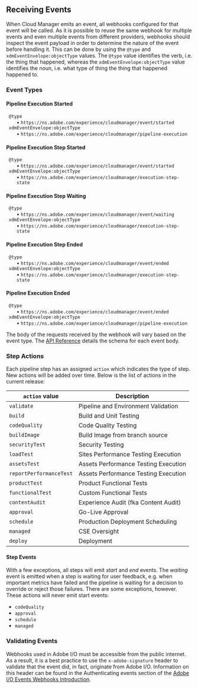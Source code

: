 ## Receiving Events

When Cloud Manager emits an event, all webhooks configured for that event will be called. As it is possible to reuse the same webhook for multiple events and even multiple events from different providers, webhooks should inspect the event payload in order to determine the nature of the event before handling it. This can be done by using the `@type` and `xdmEventEnvelope:objectType` values. The `@type` value identifies the verb, i.e. the thing that happened, whereas the `xdmEventEnvelope:objectType` value identifies the noun, i.e. what type of thing the thing that happened happened to.

### Event Types

#### Pipeline Execution Started

<dl class="event-description">
  <dt><code>@type</code></dt>
  <dd><code>https://ns.adobe.com/experience/cloudmanager/event/started</code></dd>
  <dt><code>xdmEventEnvelope:objectType</code></dt>
  <dd><code>https://ns.adobe.com/experience/cloudmanager/pipeline-execution</code></dd>
</dl>

#### Pipeline Execution Step Started

<dl class="event-description">
  <dt><code>@type</code></dt>
  <dd><code>https://ns.adobe.com/experience/cloudmanager/event/started</code></dd>
  <dt><code>xdmEventEnvelope:objectType</code></dt>
  <dd><code>https://ns.adobe.com/experience/cloudmanager/execution-step-state</code></dd>
</dl>

#### Pipeline Execution Step Waiting

<dl class="event-description">
  <dt><code>@type</code></dt>
  <dd><code>https://ns.adobe.com/experience/cloudmanager/event/waiting</code></dd>
  <dt><code>xdmEventEnvelope:objectType</code></dt>
  <dd><code>https://ns.adobe.com/experience/cloudmanager/execution-step-state</code></dd>
</dl>

#### Pipeline Execution Step Ended

<dl class="event-description">
  <dt><code>@type</code></dt>
  <dd><code>https://ns.adobe.com/experience/cloudmanager/event/ended</code></dd>
  <dt><code>xdmEventEnvelope:objectType</code></dt>
  <dd><code>https://ns.adobe.com/experience/cloudmanager/execution-step-state</code></dd>
</dl>

#### Pipeline Execution Ended

<dl class="event-description">
  <dt><code>@type</code></dt>
  <dd><code>https://ns.adobe.com/experience/cloudmanager/event/ended</code></dd>
  <dt><code>xdmEventEnvelope:objectType</code></dt>
  <dd><code>https://ns.adobe.com/experience/cloudmanager/pipeline-execution</code></dd>
</dl>

The body of the requests received by the webhook will vary based on the event type. The [API Reference](swagger-specs/events.yaml) details the schema for each event body.

### Step Actions

Each pipeline step has an assigned `action` which indicates the type of step. New actions will be added over time. Below is the list of actions in the current release:

| `action` value                   | Description                           |
|----------------------------------|---------------------------------------|
| `validate`                       | Pipeline and Environment Validation   |
| `build`                          | Build and Unit Testing                |
| `codeQuality`                    | Code Quality Testing                  |
| `buildImage`                     | Build Image from branch source        |
| `securityTest`                   | Security Testing                      |
| `loadTest`                       | Sites Performance Testing Execution   |
| `assetsTest`                     | Assets Performance Testing Execution  |
| `reportPerformanceTest`          | Assets Performance Testing Execution  |
| `productTest`                    | Product Functional Tests              |
| `functionalTest`                 | Custom Functional Tests               |
| `contentAudit`                   | Experience Audit (fka Content Audit)  |
| `approval`                       | Go-Live Approval                      |
| `schedule`                       | Production Deployment Scheduling      |
| `managed`                        | CSE Oversight                         |
| `deploy`                         | Deployment                            |

#### Step Events

With a few exceptions, all steps will emit _start_ and _end_ events. The _waiting_ event is emitted when a step is waiting for user feedback, e.g. when important metrics have failed and the pipeline is waiting for a decision to override or reject those failures. There are some exceptions, however. These actions will never emit start events:

* `codeQuality`
* `approval`
* `schedule`
* `managed`


### Validating Events

Webhooks used in Adobe I/O must be accessible from the public internet. As a result, it is a best practice to use the `x-adobe-signature` header to validate that the event did, in fact, originate from Adobe I/O. Information on this header can be found in the Authenticating events section of the [Adobe I/O Events Webhooks Introduction](../../../../adobedocs/adobeio-events/master/intro/webhook_docs_intro.md).

<style type="text/css">
#kirbyMainContent .hljs .hljs-function,
#kirbyMainContent .hljs .hljs-params {
    color: #333;
}
.event-description {
    margin-left: 0.5em;
}
.event-description dd {
    margin-left: 1.5em;
}
.event-description dd:before {
    content: "\2022";
    padding-right: 0.25em;
}
</style>